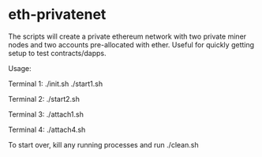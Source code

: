 # eth-privatenet

The scripts will create a private ethereum network with two private miner nodes and two accounts pre-allocated with ether. Useful for quickly getting setup to test contracts/dapps.

Usage:

Terminal 1:
./init.sh
./start1.sh

Terminal 2:
./start2.sh

Terminal 3:
./attach1.sh

Terminal 4:
./attach4.sh


To start over, kill any running processes and run ./clean.sh
